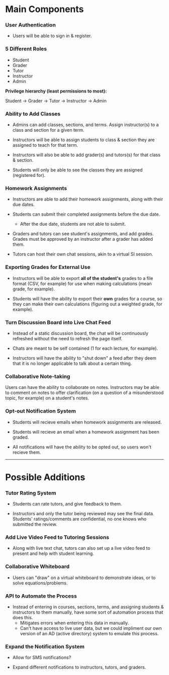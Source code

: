 # Main Components

### User Authentication

* Users will be able to sign in & register.

### 5 Different Roles

* Student
* Grader
* Tutor
* Instructor
* Admin

__Privilege hierarchy (least permissions to most):__

Student -> Grader -> Tutor -> Instructor -> Admin

### Ability to Add Classes

* Admins can add classes, sections, and terms. Assign instructor(s) to a class and section for a given term.

* Instructors will be able to assign students to class & section they are assigned to teach for that term.

* Instructors will also be able to add grader(s) and tutors(s) for that class & section.

* Students will only be able to see the classes they are assigned (registered for).

### Homework Assignments

* Instructors are able to add their homework assignments, along with their due dates.

* Students can submit their completed assignments before the due date.
    * After the due date, students are not able to submit.

* Graders and tutors can see student's assignments, and add grades. Grades must be approved by an instructor after a grader has added them.

* Tutors can host their own chat sessions, akin to a virtual SI session.

### Exporting Grades for External Use

* Instructors will be able to export __all of the student's__ grades to a file format (CSV, for example) for use when making calculations (mean grade, for example).

* Students will have the ability to export their __own__ grades for a course, so they can make their own calculations (figuring out a weighted grade, for example).

### Turn Discussion Board into Live Chat Feed

* Instead of a static discussion board, the chat will be continuously refreshed without the need to refresh the page itself.

* Chats are meant to be self contained (1 for each lecture, for example).

* Instructors will have the ability to "shut down" a feed after they deem that it is no longer applicable to talk about a certain thing.

### Collaborative Note-taking

Users can have the ability to collaborate on notes. Instructors may be able to comment on notes to offer clarification (on a question of a misunderstood topic, for example) on a student's notes.

### Opt-out Notification System

* Students will recieve emails when homework assignments are released.

* Students will recieve an email when a homework assignment has been graded.

* All notifications will have the ability to be opted out, so users won't recieve them.

---

# Possible Additions

### Tutor Rating System

* Students can rate tutors, and give feedback to them.

* Instructors and only the tutor being reviewed may see the final data. Students' ratings/comments are confidential, no one knows who submitted the review.

### Add Live Video Feed to Tutoring Sessions

* Along with live text chat, tutors can also set up a live video feed to present and help with student learning.

### Collaborative Whiteboard

* Users can "draw" on a virtual whiteboard to demonstrate ideas, or to solve equations/problems.

### API to Automate the Process

* Instead of entering in courses, sections, terms, and assigning students & instructors to them manually, have some sort of automation process that does this.
    * Mitigates errors when entering this data in manually.
    * Can't have access to live user data, but we could impliment our own version of an AD (active directory) system to emulate this process.

### Expand the Notification System

* Allow for SMS notifications?

* Expand different notifications to instructors, tutors, and graders.